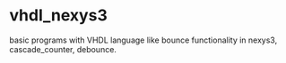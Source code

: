 # vhdl_nexys3
basic programs with VHDL language like bounce functionality in nexys3, cascade_counter, debounce.
